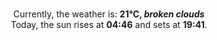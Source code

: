 <p  align="center"><br/>Currently, the weather is: <b> 21°C, <i>broken clouds</i></b></br>Today, the sun rises at <b>04:46</b> and sets at <b>19:41</b>.</p>